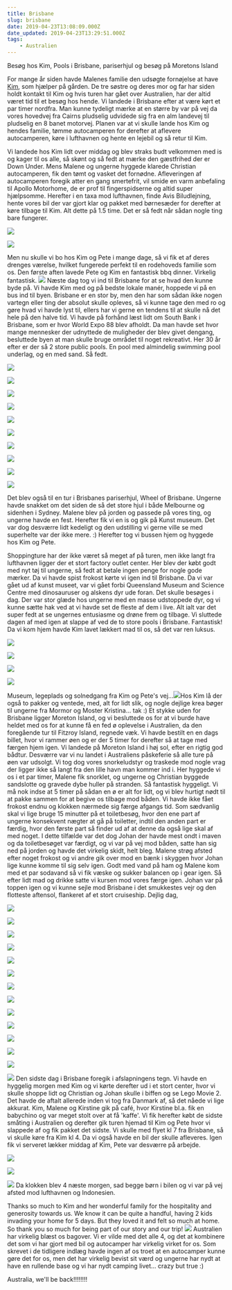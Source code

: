 ```yaml
---
title: Brisbane
slug: brisbane
date: 2019-04-23T13:08:09.000Z
date_updated: 2019-04-23T13:29:51.000Z
tags: 
    - Australien
---
```


Besøg hos Kim, Pools i Brisbane, pariserhjul og besøg på Moretons Island

For mange år siden havde Malenes familie den udsøgte fornøjelse at have [Kim](https://www.facebook.com/kim.yeates.3), som hjælper på gården. De tre søstre og deres mor og far har siden holdt kontakt til Kim og hvis turen har gået over Australien, har der altid været tid til et besøg hos hende. Vi landede i Brisbane efter at være kørt et par timer nordfra. Man kunne tydeligt mærke at en større by var på vej da vores hovedvej fra Cairns pludselig udvidede sig fra en alm landevej til pludselig en 8 banet motorvej. Planen var at vi skulle lande hos Kim og hendes familie, tømme autocamperen for derefter at aflevere autocamperen, køre i lufthavnen og hente en lejebil og så retur til Kim.

Vi landede hos Kim lidt over middag og blev straks budt velkommen med is og kager til os alle, så skønt og så fedt at mærke den gæstfrihed der er Down Under. Mens Malene og ungerne hyggede klarede Christian autocamperen, fik den tømt og vasket det fornødne. Afleveringen af autocamperen foregik atter en gang smertefrit, vil smide en varm anbefaling til Apollo Motorhome, de er prof til fingerspidserne og altid super hjælpsomme. 
Herefter i en taxa mod lufthavnen, finde Avis Biludlejning, hente vores bil der var gjort klar og pakket med børnesæder for derefter at køre tilbage til Kim. Alt dette på 1.5 time. Det er så fedt når sådan nogle ting bare fungerer.

![](https://denstorerejse.blob.core.windows.net/assets/images/2019/04/IMG_0001-3.jpg)

![](https://denstorerejse.blob.core.windows.net/assets/images/2019/04/IMG_0002-4.jpg)

Men nu skulle vi bo hos Kim og Pete i mange dage, så vi fik et af deres drenges værelse, hvilket fungerede perfekt til en rodehoveds familie som os. 
Den første aften lavede Pete og Kim en fantastisk bbq dinner. Virkelig fantastisk.
![](https://denstorerejse.blob.core.windows.net/assets/images/2019/04/IMG_0003-3.jpg)
Næste dag tog vi ind til Brisbane for at se hvad den kunne byde på. Vi havde Kim med og på bedste lokale manér, hoppede vi på en bus ind til byen. Brisbane er en stor by, men den har som sådan ikke nogen vartegn eller ting der absolut skulle opleves, så vi kunne tage den med ro og gøre hvad vi havde lyst til, ellers har vi gerne en tendens til at skulle nå det hele på den halve tid. Vi havde på forhånd læst lidt om South Bank i Brisbane, som er hvor World Expo 88 blev afholdt. Da man havde set hvor mange mennesker der udnyttede de muligheder der blev givet dengang, besluttede byen at man skulle bruge området til noget rekreativt. Her 30 år efter er der så 2 store public pools. En pool med almindelig swimming pool underlag, og en med sand. Så fedt. 

![](https://denstorerejse.blob.core.windows.net/assets/images/2019/04/IMG_0004-5.jpg)

![](https://denstorerejse.blob.core.windows.net/assets/images/2019/04/IMG_0005-5.jpg)

![](https://denstorerejse.blob.core.windows.net/assets/images/2019/04/IMG_0006-3.jpg)

![](https://denstorerejse.blob.core.windows.net/assets/images/2019/04/IMG_0007-5.jpg)

![](https://denstorerejse.blob.core.windows.net/assets/images/2019/04/IMG_0008-5.jpg)

![](https://denstorerejse.blob.core.windows.net/assets/images/2019/04/IMG_0009-3.jpg)

![](https://denstorerejse.blob.core.windows.net/assets/images/2019/04/IMG_0010-2.jpg)

![](https://denstorerejse.blob.core.windows.net/assets/images/2019/04/IMG_0011-5.jpg)

![](https://denstorerejse.blob.core.windows.net/assets/images/2019/04/IMG_2662.jpg)

![](https://denstorerejse.blob.core.windows.net/assets/images/2019/04/IMG_2666.jpg)

Det blev også til en tur i Brisbanes pariserhjul, Wheel of Brisbane. Ungerne havde snakket om det siden de så det store hjul i både Melbourne og sidenhen i Sydney. Malene blev på jorden og passede på vores ting, og ungerne havde en fest. Herefter fik vi en is og gik på Kunst museum. Det var dog desværre lidt kedeligt og den udstilling vi gerne ville se med superhelte var der ikke mere. :) Herefter tog vi bussen hjem og hyggede hos Kim og Pete.

Shoppingture har der ikke været så meget af på turen, men ikke langt fra lufthavnen ligger der et stort factory outlet center. Her blev der købt godt med nyt tøj til ungerne, så fedt at betale ingen penge for nogle gode mærker. 
Da vi havde spist frokost kørte vi igen ind til Brisbane. Da vi var gået ud af kunst museet, var vi gået forbi Queensland Museum and Science Centre med dinosauruser og alskens dyr ude foran. Det skulle besøges i dag. Der var stor glæde hos ungerne med en masse udstoppede dyr, og vi kunne sætte hak ved at vi havde set de fleste af dem i live. Alt ialt var det super fedt at se ungernes entusiasme og drøne frem og tilbage. Vi sluttede dagen af med igen at slappe af ved de to store pools i Brisbane. Fantastisk! Da vi kom hjem havde Kim lavet lækkert mad til os, så det var ren luksus.

![](https://denstorerejse.blob.core.windows.net/assets/images/2019/04/IMG_0012-2.jpg)

![](https://denstorerejse.blob.core.windows.net/assets/images/2019/04/IMG_0013-4.jpg)

![](https://denstorerejse.blob.core.windows.net/assets/images/2019/04/IMG_0014-4.jpg)

![](https://denstorerejse.blob.core.windows.net/assets/images/2019/04/IMG_0016-3.jpg)

Museum, legeplads og solnedgang fra Kim og Pete's vej...![](https://denstorerejse.blob.core.windows.net/assets/images/2019/04/IMG_0017-5.jpg)Hos Kim lå der også to pakker og ventede, med, alt for lidt slik, og nogle dejlige krea bøger til ungerne fra Mormor og Moster Kristina... tak :)
Et stykke uden for Brisbane ligger Moreton Island, og vi besluttede os for at vi burde have heldet med os for at kunne få en fed ø oplevelse i Australien, da den foregående tur til Fitzroy Island, regnede væk. Vi havde bestilt en en dags billet, hvor vi rammer øen og er der 5 timer for derefter så at tage med færgen hjem igen.
Vi landede på Moreton Island i høj sol, efter en rigtig god bådtur. Desværre var vi nu landet i Australiens påskeferie så alle ture på øen var udsolgt. Vi tog dog vores snorkeludstyr og traskede mod nogle vrag der ligger ikke så langt fra den lille havn man kommer ind i. Her hyggede vi os i et par timer, Malene fik snorklet, og ungerne og Christian byggede sandslotte og gravede dybe huller på stranden. Så fantastisk hyggeligt.
Vi må nok indse at 5 timer på sådan en ø er alt for lidt, og vi blev hurtigt nødt til at pakke sammen for at begive os tilbage mod båden. Vi havde ikke fået frokost endnu og klokken nærmede sig færge afgangs tid. Som sædvanlig skal vi lige bruge 15 minutter på et toiletbesøg, hvor den ene part af ungerne konsekvent nægter at gå på toiletter, indtil den anden part er færdig, hvor den første part så finder ud af at denne da også lige skal af med noget. I dette tilfælde var det dog Johan der havde mest ondt i maven og da toiletbesøget var færdigt, og vi var på vej mod båden, satte han sig ned på jorden og havde det virkelig skidt, helt bleg. Malene strøg afsted efter noget frokost og vi andre gik over mod en bænk i skyggen hvor Johan lige kunne komme til sig selv igen. Godt med vand på ham og Malene kom med et par sodavand så vi fik væske og sukker balancen op i gear igen. Så efter lidt mad og drikke satte vi kursen mod vores færge igen. Johan var på toppen igen og vi kunne sejle mod Brisbane i det smukkestes vejr og den flotteste aftensol, flankeret af et stort cruiseship. Dejlig dag, 

![](https://denstorerejse.blob.core.windows.net/assets/images/2019/04/IMG_0018-5.jpg)

![](https://denstorerejse.blob.core.windows.net/assets/images/2019/04/IMG_0019-5.jpg)

![](https://denstorerejse.blob.core.windows.net/assets/images/2019/04/IMG_0020-5.jpg)

![](https://denstorerejse.blob.core.windows.net/assets/images/2019/04/IMG_0022-5.jpg)

![](https://denstorerejse.blob.core.windows.net/assets/images/2019/04/IMG_0023-5.jpg)

![](https://denstorerejse.blob.core.windows.net/assets/images/2019/04/IMG_0024-3.jpg)

![](https://denstorerejse.blob.core.windows.net/assets/images/2019/04/IMG_0025-3.jpg)

![](https://denstorerejse.blob.core.windows.net/assets/images/2019/04/IMG_0026-4.jpg)

![](https://denstorerejse.blob.core.windows.net/assets/images/2019/04/IMG_0027-3.jpg)

![](https://denstorerejse.blob.core.windows.net/assets/images/2019/04/IMG_0028-4.jpg)

![](https://denstorerejse.blob.core.windows.net/assets/images/2019/04/IMG_0029-3.jpg)

![](https://denstorerejse.blob.core.windows.net/assets/images/2019/04/IMG_0030-1.jpg)

![](https://denstorerejse.blob.core.windows.net/assets/images/2019/04/IMG_0031-2.jpg)

![](https://denstorerejse.blob.core.windows.net/assets/images/2019/04/IMG_2692-1.jpg)
Den sidste dag i Brisbane foregik i afslapningens tegn. Vi havde en hyggelig morgen med Kim og vi kørte derefter ud i et stort center, hvor vi skulle shoppe lidt og Christian og Johan skulle i biffen og se Lego Movie 2. Det havde de aftalt allerede inden vi tog fra Danmark af, så det nåede vi lige akkurat. Kim, Malene og Kirstine gik på café, hvor Kirstine bl.a. fik en babychino og var meget stolt over at få 'kaffe'. Vi fik herefter købt de sidste småting i Australien og derefter gik turen hjemad til Kim og Pete hvor vi slappede af og fik pakket det sidste. Vi skulle med flyet kl 7 fra Brisbane, så vi skulle køre fra Kim kl 4. Da vi også havde en bil der skulle afleveres. Igen fik vi serveret lækker middag af Kim, Pete var desværre på arbejde. 

![](https://denstorerejse.blob.core.windows.net/assets/images/2019/04/IMG_0036-1.jpg)

![](https://denstorerejse.blob.core.windows.net/assets/images/2019/04/IMG_0037.jpg)

![](https://denstorerejse.blob.core.windows.net/assets/images/2019/04/IMG_0038-3.jpg)
Da klokken blev 4 næste morgen, sad begge børn i bilen og vi var på vej afsted mod lufthavnen og Indonesien.

Thanks so much to Kim and her wonderful family for the hospitality and generosity towards us. We know it can be quite a handful, having 2 kids invading your home for 5 days. But they loved it and felt so much at home. So thank you so much for being part of our story and our trip!
![](https://denstorerejse.blob.core.windows.net/assets/images/2019/04/IMG_0035-3.jpg)
Australien har virkelig blæst os bagover. Vi er vilde med det alle 4, og det at kombinere det som vi har gjort med bil og autocamper har virkelig virket for os. Som skrevet i de tidligere indlæg havde ingen af os troet at en autocamper kunne gøre det for os, men det har virkelig bevist sit værd og ungerne har nydt at have en rullende base og vi har nydt camping livet... crazy but true :)

Australia, we'll be back!!!!!!!!
